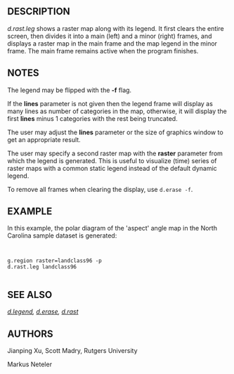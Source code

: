 
## DESCRIPTION

*d.rast.leg* shows a raster map along with its legend.
It first clears the entire screen, then divides it
into a main (left) and a minor (right) frames, and displays a raster
map in the main frame and the map legend in the minor frame. The main
frame remains active when the program finishes.

## NOTES

The legend may be flipped with the **-f** flag.

If the **lines** parameter is not given then the legend frame will
display as many lines as number of categories in the map, otherwise, it
will display the first **lines** minus 1 categories with the
rest being truncated.

The user may adjust the **lines** parameter or
the size of graphics window to get an appropriate result.

The user may specify a second raster map with the **raster** parameter from
which the legend is generated. This is useful to visualize (time) series of
raster maps with a common static legend instead of the default dynamic legend.

To remove all frames when clearing the display, use
`d.erase -f`.

## EXAMPLE

In this example, the polar diagram of the 'aspect' angle map in the
North Carolina sample dataset is generated:

```


g.region raster=landclass96 -p
d.rast.leg landclass96


```

## SEE ALSO

*[d.legend](d.legend.html),
[d.erase](d.erase.html),
[d.rast](d.rast.html)*

## AUTHORS

Jianping Xu, Scott Madry, Rutgers University

Markus Neteler
